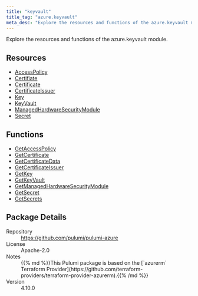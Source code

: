 ```yaml
---
title: "keyvault"
title_tag: "azure.keyvault"
meta_desc: "Explore the resources and functions of the azure.keyvault module."
---
```


<!-- WARNING: this file was generated by Pulumi Docs Generator. -->
<!-- Do not edit by hand unless you're certain you know what you are doing! -->

Explore the resources and functions of the azure.keyvault module.

<h2 id="resources">Resources</h2>
<ul class="api">
    <li><a href="accesspolicy" title="AccessPolicy"><span class="symbol resource"></span>AccessPolicy</a></li>
    <li><a href="certifiate" title="Certifiate"><span class="symbol resource"></span>Certifiate</a></li>
    <li><a href="certificate" title="Certificate"><span class="symbol resource"></span>Certificate</a></li>
    <li><a href="certificateissuer" title="CertificateIssuer"><span class="symbol resource"></span>CertificateIssuer</a></li>
    <li><a href="key" title="Key"><span class="symbol resource"></span>Key</a></li>
    <li><a href="keyvault" title="KeyVault"><span class="symbol resource"></span>KeyVault</a></li>
    <li><a href="managedhardwaresecuritymodule" title="ManagedHardwareSecurityModule"><span class="symbol resource"></span>ManagedHardwareSecurityModule</a></li>
    <li><a href="secret" title="Secret"><span class="symbol resource"></span>Secret</a></li>
</ul>

<h2 id="functions">Functions</h2>
<ul class="api">
    <li><a href="getaccesspolicy" title="GetAccessPolicy"><span class="symbol function"></span>GetAccessPolicy</a></li>
    <li><a href="getcertificate" title="GetCertificate"><span class="symbol function"></span>GetCertificate</a></li>
    <li><a href="getcertificatedata" title="GetCertificateData"><span class="symbol function"></span>GetCertificateData</a></li>
    <li><a href="getcertificateissuer" title="GetCertificateIssuer"><span class="symbol function"></span>GetCertificateIssuer</a></li>
    <li><a href="getkey" title="GetKey"><span class="symbol function"></span>GetKey</a></li>
    <li><a href="getkeyvault" title="GetKeyVault"><span class="symbol function"></span>GetKeyVault</a></li>
    <li><a href="getmanagedhardwaresecuritymodule" title="GetManagedHardwareSecurityModule"><span class="symbol function"></span>GetManagedHardwareSecurityModule</a></li>
    <li><a href="getsecret" title="GetSecret"><span class="symbol function"></span>GetSecret</a></li>
    <li><a href="getsecrets" title="GetSecrets"><span class="symbol function"></span>GetSecrets</a></li>
</ul>

<h2 id="package-details">Package Details</h2>
<dl class="package-details">
	<dt>Repository</dt>
	<dd><a href="https://github.com/pulumi/pulumi-azure">https://github.com/pulumi/pulumi-azure</a></dd>
	<dt>License</dt>
	<dd>Apache-2.0</dd>
	<dt>Notes</dt>
	<dd>{{% md %}}This Pulumi package is based on the [`azurerm` Terraform Provider](https://github.com/terraform-providers/terraform-provider-azurerm).{{% /md %}}</dd>
	<dt>Version</dt>
	<dd>4.10.0</dd>
</dl>

